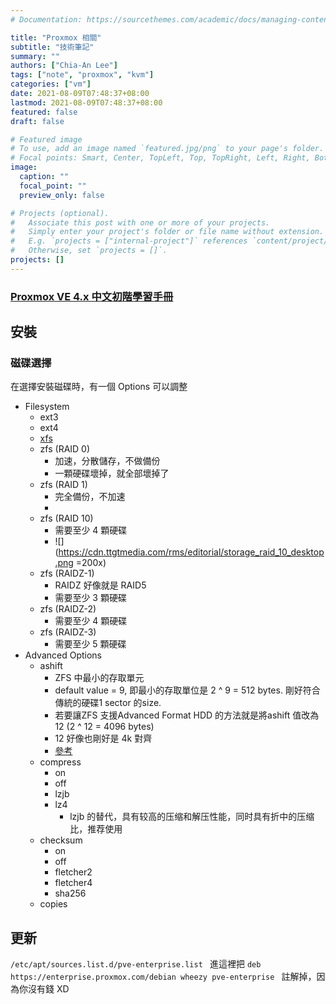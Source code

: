```yaml
---
# Documentation: https://sourcethemes.com/academic/docs/managing-content/

title: "Proxmox 相關"
subtitle: "技術筆記"
summary: ""
authors: ["Chia-An Lee"]
tags: ["note", "proxmox", "kvm"]
categories: ["vm"]
date: 2021-08-09T07:48:37+08:00
lastmod: 2021-08-09T07:48:37+08:00
featured: false
draft: false

# Featured image
# To use, add an image named `featured.jpg/png` to your page's folder.
# Focal points: Smart, Center, TopLeft, Top, TopRight, Left, Right, BottomLeft, Bottom, BottomRight.
image:
  caption: ""
  focal_point: ""
  preview_only: false

# Projects (optional).
#   Associate this post with one or more of your projects.
#   Simply enter your project's folder or file name without extension.
#   E.g. `projects = ["internal-project"]` references `content/project/deep-learning/index.md`.
#   Otherwise, set `projects = []`.
projects: []
---
```



### [Proxmox VE 4.x 中文初階學習手冊](http://www.gienginali.idv.tw/modules/tad_book3/index.php?op=list_docs&tbsn=2)

## 安裝
### 磁碟選擇
在選擇安裝磁碟時，有一個 Options 可以調整
- Filesystem
    - ext3
    - ext4
    - [xfs](https://zh.wikipedia.org/wiki/XFS)
    - zfs (RAID 0)
        - 加速，分散儲存，不做備份
        - 一顆硬碟壞掉，就全部壞掉了
    - zfs (RAID 1)
        - 完全備份，不加速
        - 
    - zfs (RAID 10)
        - 需要至少 4 顆硬碟
        - ![](https://cdn.ttgtmedia.com/rms/editorial/storage_raid_10_desktop.png =200x)
    - zfs (RAIDZ-1)
        - RAIDZ 好像就是 RAID5
        - 需要至少 3 顆硬碟
    - zfs (RAIDZ-2)
        - 需要至少 4 顆硬碟
    - zfs (RAIDZ-3)
        - 需要至少 5 顆硬碟
- Advanced Options
    - ashift
        - ZFS 中最小的存取單元
        - default value = 9, 即最小的存取單位是 2 ^ 9 = 512 bytes. 剛好符合傳統的硬碟1 sector 的size.
        - 若要讓ZFS 支援Advanced Format HDD 的方法就是將ashift 值改為12 (2 ^ 12 = 4096 bytes)
        - 12 好像也剛好是 4k 對齊
        - [參考](https://blog.haostudio.net/hwp/%E5%9C%A8freebsd-%E5%BB%BA%E7%AB%8B-zfs-%E8%A8%98%E9%8C%84/)
    - compress
        - on
        - off
        - lzjb
        - lz4
            - lzjb 的替代，具有较高的压缩和解压性能，同时具有折中的压缩比，推荐使用
    - checksum
        - on
        - off
        - fletcher2
        - fletcher4
        - sha256
    - copies

## 更新
`/etc/apt/sources.list.d/pve-enterprise.list
`
進這裡把 `deb https://enterprise.proxmox.com/debian wheezy pve-enterprise
` 註解掉，因為你沒有錢 XD

